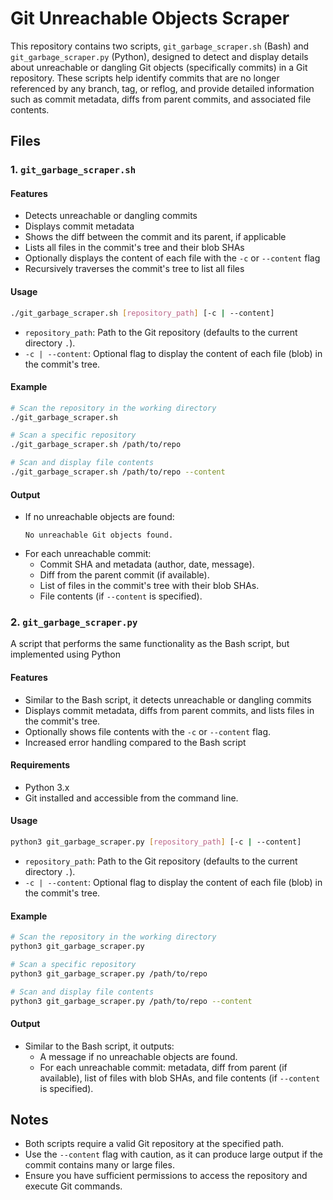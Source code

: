 # Git Unreachable Objects Scraper

This repository contains two scripts, `git_garbage_scraper.sh` (Bash) and `git_garbage_scraper.py` (Python), designed to detect and display details about unreachable or dangling Git objects (specifically commits) in a Git repository. These scripts help identify commits that are no longer referenced by any branch, tag, or reflog, and provide detailed information such as commit metadata, diffs from parent commits, and associated file contents.

## Files

### 1. `git_garbage_scraper.sh`

#### Features
- Detects unreachable or dangling commits
- Displays commit metadata
- Shows the diff between the commit and its parent, if applicable
- Lists all files in the commit's tree and their blob SHAs
- Optionally displays the content of each file with the `-c` or `--content` flag
- Recursively traverses the commit's tree to list all files

#### Usage
```bash
./git_garbage_scraper.sh [repository_path] [-c | --content]
```
- `repository_path`: Path to the Git repository (defaults to the current directory `.`).
- `-c | --content`: Optional flag to display the content of each file (blob) in the commit's tree.

#### Example
```bash
# Scan the repository in the working directory
./git_garbage_scraper.sh

# Scan a specific repository
./git_garbage_scraper.sh /path/to/repo

# Scan and display file contents
./git_garbage_scraper.sh /path/to/repo --content
```

#### Output
- If no unreachable objects are found:
  ```
  No unreachable Git objects found.
  ```
- For each unreachable commit:
  - Commit SHA and metadata (author, date, message).
  - Diff from the parent commit (if available).
  - List of files in the commit's tree with their blob SHAs.
  - File contents (if `--content` is specified).

### 2. `git_garbage_scraper.py`
A script that performs the same functionality as the Bash script, but implemented using Python

#### Features
- Similar to the Bash script, it detects unreachable or dangling commits
- Displays commit metadata, diffs from parent commits, and lists files in the commit's tree.
- Optionally shows file contents with the `-c` or `--content` flag.
- Increased error handling compared to the Bash script

#### Requirements
- Python 3.x
- Git installed and accessible from the command line.

#### Usage
```bash
python3 git_garbage_scraper.py [repository_path] [-c | --content]
```
- `repository_path`: Path to the Git repository (defaults to the current directory `.`).
- `-c | --content`: Optional flag to display the content of each file (blob) in the commit's tree.

#### Example
```bash
# Scan the repository in the working directory
python3 git_garbage_scraper.py

# Scan a specific repository
python3 git_garbage_scraper.py /path/to/repo

# Scan and display file contents
python3 git_garbage_scraper.py /path/to/repo --content
```

#### Output
- Similar to the Bash script, it outputs:
  - A message if no unreachable objects are found.
  - For each unreachable commit: metadata, diff from parent (if available), list of files with blob SHAs, and file contents (if `--content` is specified).

## Notes
- Both scripts require a valid Git repository at the specified path.
- Use the `--content` flag with caution, as it can produce large output if the commit contains many or large files.
- Ensure you have sufficient permissions to access the repository and execute Git commands.